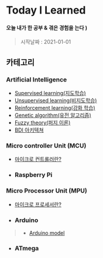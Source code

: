 # Today I Learned

#### 오늘 내가 한 공부 & 겪은 경험을 는다  )
> 시작날짜 : 2021-01-01

## 카테고리
### Artificial Intelligence
* [Supervised learning(지도학습)]()
* [Unsupervised learning(비지도학습)]()
* [Reinforcement learning(강화 학습)]()
* [Genetic algorithm(유전 알고리즘)]()
* [Fuzzy theory(퍼지 이론)]()
* [BDI 아키텍쳐]()

### Micro controller Unit (MCU)
* [마이크로 컨트롤러란?](https://hjeon.tistory.com/20)
* ### Raspberry Pi
### Micro Processor Unit (MPU)
* [마이크로 프로세서란?](https://hjeon.tistory.com/20)
* ### Arduino
> * [Arduino model](https://github.com/BOSOEK/TIL/blob/main/Arduino/Arduino_model.md)
* ### ATmega
